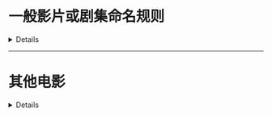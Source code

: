 # 一般影片或剧集命名规则

<details>

### 剧集命名规则
🟢 刮削剧集，文件名**至少**包含`x集/話/话`,`EPxx`  
🟢 如文件名只有`x集/話/话` `EPxx`，不含`x季`,`SxxExx`，则默认识别为**第1季**的第x集  
🟢 精确到刮削x季x集，文件名**必须**包含`SxxExx` `x季x集` `x季x集/话/話` `x季x`  

### 剧集的命名
`行尸走肉.S01E01.2010.mp4`  
`The.Vampire.Diaries.S01E13.2010.720p.BluRay.x264.AC3-CMCT.mkv`  
`[某某电影-www.dyxxx.org]恶人传记-01集.mp4`

## 影片的命名
![](/images/example3.png)

`Inception.2010.UHD.BluRay.1080p.DTS.HDR.x265-TnP.mkv`  
`Kung.Fu.Hustle.2004.BluRay.1080p.x265.10bit.2Audio.MNHD-FRDS.mkv`  
`火星救援.2015.mp4`  
`生化危机.2002.1080p.mp4`
`[扫毒].The.White.Storm.2013.BluRay.1080p.x264.DTS.2Audios-CMCT.mp4`  
`为奴十二年.mp4`  
`[电影某堂www.dyxxxx.com]切尔诺贝利日记-2012_蓝光中英双字.mp4`  
`阳某电影dyxxx.org.蓝甲虫.2023.BD.1080P.中英双字.mkv`  
`修理钓线.2023.HD1080P.AAC.H264.CHS.BT世某网.[www.btsxx.com].mp4`  
`某影世界www.movie.com.测试.2022.HD.1080P.中英双字.mkv`
`救赎之日.BD.1080p.中英双字.mp4`  

### 命名后缀

> 仅作为技术性标记，程序只根据文件名，在NFO文件中添加标签与封面图片打上水印，不对文件内容进行检测；
> 开发者不对文件内容负责，也不代表任何特定立场

请打开下方折叠内容查看

<details>

| 水印类型 | 影片文件名           |
|------|-----------------|
| 4K   | `xxxxxx-4k.mp4` |
| 8K   | `xxxxxx-8k.mp4` |
| 原盘   | `xxxxxx.iso`    |
| 字幕   | `xxxxxx-C.mp4`  |

### 自定义水印图片文件
* 建议大小为`769 x 374`或比例相近的PNG图片（必须包含透明图层否则读取失败）

* 在当前用户目录下的`.mdc`目录下新建`watermarks`目录，在新建的目录下若存在以下命名的文件则会覆盖程序原有的水印图片（区分大小写）

| 水印类型 | 水印文件名     |
|------|-----------|
| 字幕   | `SUB.png` |
| 4K   | `4K.png`  |
| 8K   | `8K.png`  |
| 原盘   | `ISO.png` |

</details>

</details>

---


# 其他电影

<details>

用于刮削在日本发售以号码为命名方式的影片，例如：
> 以下图片来自互联网，仅供参考，版权归版权者所有

![](/images/example1.png)

### 无需判断大小写

| 影片类型           | 文件名                                                  |
|----------------|------------------------------------------------------|
| 普通影片           | `xxx-888.mp4`                                        |
| 多集影片           | `xxx-777-CD1.mp4` `xxx-777-CD2.mp4` 包含其他后缀情况下-CD放最后  |
| DMM/FANZA      | `test00114.mp4`                                      |
| FC2            | `FC2-666666.mp4`                                     |
| Fantia         | `FANTIA-666666.mp4`                                  |
| DLsite         | `VJ555555.mp4` `RJ444444.mp4`                        |
| Getchu         | `GETCHU-123456.mp4` `item654321.mp4`                 |
| Gcolle         | `gcolle-987654.mp4`                                  |
| 动漫番剧 及 其他日语文件名 | `[xx字幕组][xxx]xxxxxxx[xxx][x264].mp4` `xxxxxxxxx.mp4` |

### 命名后缀

> 仅作为技术性标记，程序只根据文件名，在NFO文件中添加标签与封面图片打上水印，不对文件内容进行检测；
> 开发者不对文件内容负责，也不代表任何特定立场

请打开下方折叠内容查看

<details>

| 水印类型        | 影片文件名                           |
|-------------|---------------------------------|
| 流出          | `xxx-555-leak.mp4`              |
| AI去马赛克      | `xxx-444-hack.mp4`              |
| 4K          | `xxx-333-4k.mp4`                |
| 包含字幕        | `xxx-222ch.mp4` `xxx-222-C.mp4` |
| 字幕和4K       | `xxx-111-c-4k.mp4`              |
| AI去马赛克和包含字幕 | `xxx-999-UC.mp4`                |
| VR          | `ddd-555-vr.mp4`                |
| 原盘          | `xxx-xxx.iso`                   |

### 自定义水印图片文件
建议大小为`769 x 374`或比例相近的PNG图片（必须包含透明图层否则读取失败）
在当前用户目录下的`.mdc`目录下新建`watermarks`目录，在新建的目录下若存在以下命名的文件则会覆盖程序原有的水印图片（区分大小写）

| 水印类型   | 水印文件名            |
|--------|------------------|
| 字幕     | `SUB.png`        |
| 4K     | `4K.png`         |
| 8K     | `8K.png`         |
| 原盘     | `ISO.png`        |
| 流出     | `LEAK.png`       |
| VR     | `VR.png`         |
| 步兵     | `UNCENSORED.png` |
| AI去马赛克 | `HACK.png`       |

</details>

</details>
